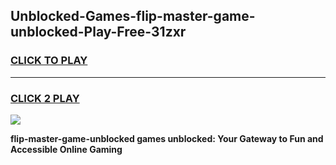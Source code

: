 
## Unblocked-Games-flip-master-game-unblocked-Play-Free-31zxr
<h3>
<a href="https://premium76.site?title=flip-master-game-unblocked&ref=21A">CLICK TO PLAY</a></h3>
<hr>

<h3>
<a href="https://premium76.site?title=flip-master-game-unblocked&ref=21A">CLICK 2 PLAY</a>
  
</h3>

<a href="https://premium76.site?title=flip-master-game-unblocked&ref=21A"><img src="https://clearcache.store/games.png"></a>


**flip-master-game-unblocked games unblocked: Your Gateway to Fun and Accessible Online Gaming**
